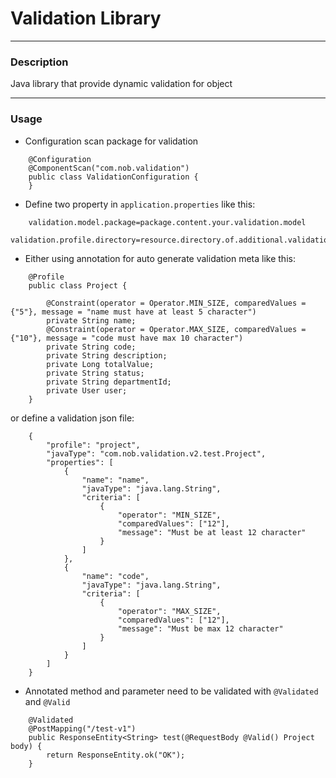 # Validation Library

---
### Description
Java library that provide dynamic validation for object

---
### Usage
- Configuration scan package for validation
```
    @Configuration
    @ComponentScan("com.nob.validation")
    public class ValidationConfiguration {
    }
```
- Define two property in `application.properties` like this:
```
    validation.model.package=package.content.your.validation.model
    validation.profile.directory=resource.directory.of.additional.validation.profile
```

- Either using annotation for auto generate validation meta like this:
```
    @Profile
    public class Project {

        @Constraint(operator = Operator.MIN_SIZE, comparedValues = {"5"}, message = "name must have at least 5 character")
        private String name;
        @Constraint(operator = Operator.MAX_SIZE, comparedValues = {"10"}, message = "code must have max 10 character")
        private String code;
        private String description;
        private Long totalValue;
        private String status;
        private String departmentId;
        private User user;
    }
```
or define a validation json file:
```
    {
        "profile": "project",
        "javaType": "com.nob.validation.v2.test.Project",
        "properties": [
            {
                "name": "name",
                "javaType": "java.lang.String",
                "criteria": [
                    {
                        "operator": "MIN_SIZE",
                        "comparedValues": ["12"],
                        "message": "Must be at least 12 character"
                    }
                ]
            }, 
            {
                "name": "code",
                "javaType": "java.lang.String",
                "criteria": [
                    {
                        "operator": "MAX_SIZE",
                        "comparedValues": ["12"],
                        "message": "Must be max 12 character"
                    }
                ]
            }
        ]
    }
```
- Annotated method and parameter need to be validated with `@Validated` and `@Valid`
```
    @Validated
    @PostMapping("/test-v1")
    public ResponseEntity<String> test(@RequestBody @Valid() Project body) {
        return ResponseEntity.ok("OK");
    }
```